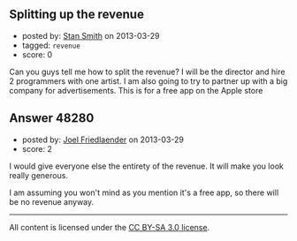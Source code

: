 ## Splitting up the revenue

- posted by: [Stan Smith](https://stackexchange.com/users/-1/25674-stan-smith) on 2013-03-29
- tagged: `revenue`
- score: 0

Can you guys tell me how to split the revenue?
I will be the director and hire 2 programmers with one artist. I am also going to try to partner up with a big company for advertisements. This is for a free app on the Apple store


## Answer 48280

- posted by: [Joel Friedlaender](https://stackexchange.com/users/-1/5543-joel-friedlaender) on 2013-03-29
- score: 2

I would give everyone else the entirety of the revenue.  It will make you look really generous.  

I am assuming you won't mind as you mention it's a free app, so there will be no revenue anyway.



---

All content is licensed under the [CC BY-SA 3.0 license](https://creativecommons.org/licenses/by-sa/3.0/).
